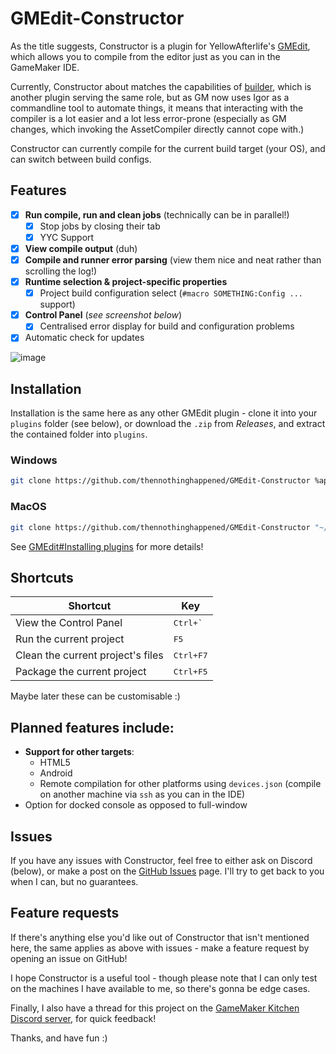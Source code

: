# GMEdit-Constructor
As the title suggests, Constructor is a plugin for YellowAfterlife's [GMEdit](<https://github.com/YellowAfterlife/GMEdit>), which allows you to compile from the editor just as you can in the GameMaker IDE.

Currently, Constructor about matches the capabilities of [builder](<https://github.com/YAL-GMEdit/builder>), which is another plugin serving the same role, but as GM now uses Igor as a commandline tool to automate things, it means that interacting with the compiler is a lot easier and a lot less error-prone (especially as GM changes, which invoking the AssetCompiler directly cannot cope with.)

Constructor can currently compile for the current build target (your OS), and can switch between build configs.

## Features
 - [x] **Run compile, run and clean jobs** (technically can be in parallel!)
   - [x] Stop jobs by closing their tab
   - [x] YYC Support
 - [x] **View compile output** (duh)
 - [x] **Compile and runner error parsing** (view them nice and neat rather than scrolling the log!)
 - [x] **Runtime selection & project-specific properties**
   - [x] Project build configuration select (`#macro SOMETHING:Config ...` support)
 - [x] **Control Panel** (*see screenshot below*)
   - [x] Centralised error display for build and configuration problems
 - [x] Automatic check for updates

![image](https://github.com/thennothinghappened/GMEdit-Constructor/assets/35243139/6cde8fc7-ed20-4680-88a3-9207c5b0b938)

## Installation
Installation is the same here as any other GMEdit plugin - clone it into your `plugins` folder (see below), or download the `.zip` from *Releases*, and extract the contained folder into `plugins`.

### Windows
```sh
git clone https://github.com/thennothinghappened/GMEdit-Constructor %appdata%\AceGM\GMEdit\plugins\GMEdit-Constructor
```

### MacOS
```sh
git clone https://github.com/thennothinghappened/GMEdit-Constructor "~/Library/Application Support/AceGM/GMEdit/plugins/GMEdit-Constructor"
```

See [GMEdit#Installing plugins](https://github.com/YellowAfterlife/GMEdit/wiki/Using-plugins#installing-plugins)
for more details!

## Shortcuts

| Shortcut                          | Key                |
| --------------------------------- | ------------------ |
| View the Control Panel            | <kbd>Ctrl+\`</kbd> |
| Run the current project           | <kbd>F5</kbd>      |
| Clean the current project's files | <kbd>Ctrl+F7</kbd> |
| Package the current project       | <kbd>Ctrl+F5</kbd> |

Maybe later these can be customisable :)

## Planned features include:
- **Support for other targets**:
  - HTML5
  - Android
  - Remote compilation for other platforms using `devices.json` (compile on another machine via `ssh` as you can in the IDE)
- Option for docked console as opposed to full-window

## Issues
If you have any issues with Constructor, feel free to either ask on Discord (below), or make a post on the [GitHub Issues](<https://github.com/thennothinghappened/GMEdit-Constructor/issues>) page. I'll try to get back to you when I can, but no guarantees.

## Feature requests
If there's anything else you'd like out of Constructor that isn't mentioned here, the same applies as above with issues - make a feature request by opening an issue on GitHub!

I hope Constructor is a useful tool - though please note that I can only test on the machines I have available to me, so there's gonna be edge cases.

Finally, I also have a thread for this project on the [GameMaker Kitchen Discord server](https://discord.com/channels/724320164371497020/1208360272570490930), for quick feedback!

Thanks, and have fun :)
